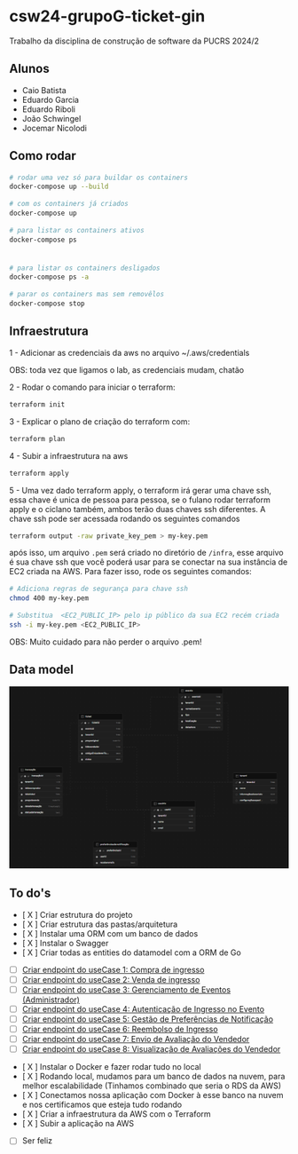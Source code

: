 # csw24-grupoG-ticket-gin

Trabalho da disciplina de construção de software da PUCRS 2024/2

## Alunos

- Caio Batista
- Eduardo Garcia
- Eduardo Riboli
- João Schwingel
- Jocemar Nicolodi

## Como rodar

```bash
# rodar uma vez só para buildar os containers
docker-compose up --build
```

```bash
# com os containers já criados
docker-compose up
```

```bash
# para listar os containers ativos
docker-compose ps


# para listar os containers desligados
docker-compose ps -a
```

```bash
# parar os containers mas sem removêlos
docker-compose stop
```

## Infraestrutura

1 - Adicionar as credenciais da aws no arquivo ~/.aws/credentials

OBS: toda vez que ligamos o lab, as credenciais mudam, chatão

2 - Rodar o comando para iniciar o terraform:

```bash
terraform init
```

3 - Explicar o plano de criação do terraform com:

```bash
terraform plan
```

4 - Subir a infraestrutura na aws

```bash
terraform apply
```

5 - Uma vez dado terraform apply, o terraform irá gerar uma chave ssh, essa chave é unica de pessoa para pessoa, se o fulano rodar terraform apply e o ciclano também, ambos terão duas chaves ssh diferentes. A chave ssh pode ser acessada rodando os seguintes comandos

```bash
terraform output -raw private_key_pem > my-key.pem
```

após isso, um arquivo `.pem` será criado no diretório de `/infra`, esse arquivo é sua chave ssh que você poderá usar para se conectar na sua instância de EC2 criada na AWS. Para fazer isso, rode os seguintes comandos:

```bash
# Adiciona regras de segurança para chave ssh
chmod 400 my-key.pem
```

```bash
# Substitua  <EC2_PUBLIC_IP> pelo ip público da sua EC2 recém criada
ssh -i my-key.pem <EC2_PUBLIC_IP>
```

OBS: Muito cuidado para não perder o arquivo .pem!

## Data model

![Diagrama do banco de dados](./assets/DB_diagram.png)

## To do's

- [ X ] Criar estrutura do projeto
- [ X ] Criar estrutura das pastas/arquitetura
- [ X ] Instalar uma ORM com um banco de dados
- [ X ] Instalar o Swagger
- [ X ] Criar todas as entities do datamodel com a ORM de Go
- [  ] [Criar endpoint do useCase 1: Compra de ingresso](https://github.com/tecmx/csw242-system-docs/blob/main/UseCases.md#1-compra-de-ingresso) 
- [  ] [Criar endpoint do useCase 2: Venda de ingresso](https://github.com/tecmx/csw242-system-docs/blob/main/UseCases.md#2-venda-de-ingresso)
- [  ] [Criar endpoint do useCase 3: Gerenciamento de Eventos (Administrador)](https://github.com/tecmx/csw242-system-docs/blob/main/UseCases.md#3-gerenciamento-de-eventos-administrador)
- [  ] [Criar endpoint do useCase 4: Autenticação de Ingresso no Evento](https://github.com/tecmx/csw242-system-docs/blob/main/UseCases.md#4-autentica%C3%A7%C3%A3o-de-ingresso-no-evento)
- [  ] [Criar endpoint do useCase 5: Gestão de Preferências de Notificação](https://github.com/tecmx/csw242-system-docs/blob/main/UseCases.md#5-gest%C3%A3o-de-prefer%C3%AAncias-de-notifica%C3%A7%C3%A3o)
- [  ] [Criar endpoint do useCase 6: Reembolso de Ingresso](https://github.com/tecmx/csw242-system-docs/blob/main/UseCases.md#6-reembolso-de-ingresso)
- [  ] [Criar endpoint do useCase 7: Envio de Avaliação do Vendedor](https://github.com/tecmx/csw242-system-docs/blob/main/UseCases.md#7-envio-de-avalia%C3%A7%C3%A3o-do-vendedor)
- [  ] [Criar endpoint do useCase 8: Visualização de Avaliações do Vendedor](https://github.com/tecmx/csw242-system-docs/blob/main/UseCases.md#8-visualiza%C3%A7%C3%A3o-de-avalia%C3%A7%C3%B5es-do-vendedor)
- [ X ] Instalar o Docker e fazer rodar tudo no local
- [ X ] Rodando local, mudamos para um banco de dados na nuvem, para melhor escalabilidade (Tinhamos combinado que seria o RDS da AWS)
- [ X ] Conectamos nossa aplicação com Docker à esse banco na nuvem e nos certificamos que esteja tudo rodando 
- [ X ] Criar a infraestrutura da AWS com o Terraform
- [ X ] Subir a aplicação na AWS
- [  ] Ser feliz